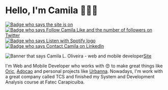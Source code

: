 # Hello, I'm Camila 👩🏻‍🦰

[![Badge who says the site is on][Shield]][Site]
[![Badge who says Follow Camila Like and the number of followers on Twitter][Shield Twitter]][Twitter]
[![Badge who says Listen with Spotify logo][Shield Spotify]][Spotify]
[![Badge who says Contact Camila on LinkedIn][Shield LinkedIn]][LinkedIn]

![Banner that says Camila L. Oliveira - web and mobile developer][Banner_Camila][Site]


I'm Web and Mobile Developer who works with :heart_eyes: to make great things like [Oric][Oric], [Adocao][Adocao] and personal projects like [Urbanna][Urbanna]. Nowadays, I'm work with a great company called TCS and finished my System and Development Analysis course at Fatec Carapicuiba.

[Shield]: https://img.shields.io/twitter/url?color=pink&label=The%20site%20is%20On&logo=codepen&style=for-the-badge&url=https%3A%2F%2Fclcmo.github.io%2Fclcmo
[Shield Twitter]: https://img.shields.io/twitter/url?color=blue&label=Follow%20Camila%20Like&logo=twitter&style=for-the-badge&url=https%3A%2F%2Ftwitter.com%2Fintent%2Ffollow%3Foriginal_referer%3Dhttps%253A%252F%252Fgithub.com%252Fclcmo%26screen_name%3Dmillaloliveira
[Shield LinkedIn]: https://img.shields.io/twitter/url?color=blue&label=Contact%20Camila&logo=linkedIn&style=for-the-badge&url=https%3A%2F%2Fwww.linkedin.com%2Fin%2Fclcmdeoliveira%2F
[Shield Spotify]: https://img.shields.io/twitter/url?color=green&label=Listen&logo=spotify&style=for-the-badge&url=https%3A%2F%2Fopen.spotify.com%2Fshow%2F4qDtIQJELZbY3HxHkQ797l
[Banner_Camila]: https://raw.githubusercontent.com/clcmo/clcmo/main/docs/images/banner_Camila.jpg
[Site]: https://clcmo.github.io/clcmo
[Twitter]: https://twitter.com/intent/follow?original_referer=https%3A%2F%2Fgithub.com%2Fclcmo&screen_name=millaloliveira
[LinkedIn]: https://www.linkedin.com/in/clcmdeoliveira/
[Oric]: https://github.com/ORIC20191/ORIC-PROJECT
[Adocao]: https://github.com/PauloRTavares/Adocao-App
[Urbanna]: https://github.com/studiourbanna
[Spotify]: https://open.spotify.com/show/4qDtIQJELZbY3HxHkQ797l?si=bhZPh247RlCryBsqWfBpow
